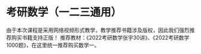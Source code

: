 ﻿
# 考研数学（一二三通用）
由于本次课程是采用网络视频形式教学，教学推荐书籍涉及版权，因此我们强烈推荐购买书籍支持正版！
推荐教材：《2022考研数学张宇30讲》、《2022考研数学1000题》，在这里统一推荐购买数学一。




